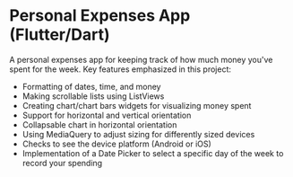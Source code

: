 # Personal Expenses App (Flutter/Dart)

A personal expenses app for keeping track of how much money you've spent for the week. Key features emphasized in this project:
- Formatting of dates, time, and money
- Making scrollable lists using ListViews
- Creating chart/chart bars widgets for visualizing money spent
- Support for horizontal and vertical orientation
- Collapsable chart in horizontal orientation 
- Using MediaQuery to adjust sizing for differently sized devices
- Checks to see the device platform (Android or iOS)
- Implementation of a Date Picker to select a specific day of the week to record your spending 
